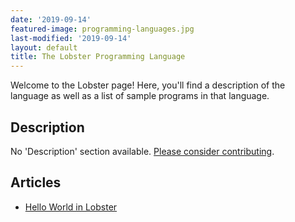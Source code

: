 ```yaml
---
date: '2019-09-14'
featured-image: programming-languages.jpg
last-modified: '2019-09-14'
layout: default
title: The Lobster Programming Language
---
```


Welcome to the Lobster page! Here, you'll find a description of the language as well as a list of sample programs in that language.

## Description

No 'Description' section available. [Please consider contributing](https://github.com/TheRenegadeCoder/sample-programs-website).

## Articles

- [Hello World in Lobster](https://sampleprograms.io/projects/hello-world/lobster)